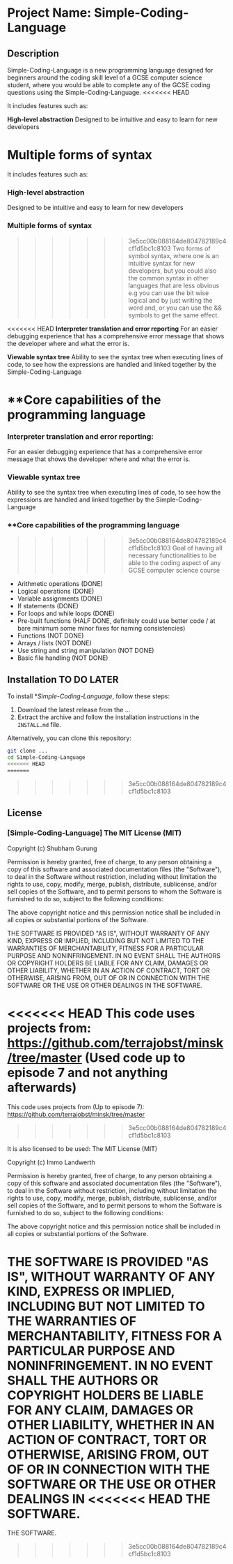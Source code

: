 # Project Name: Simple-Coding-Language

## Description

Simple-Coding-Language is a new programming language designed for beginners around the coding skill level of a GCSE computer science
student, where you would be able to complete any of the GCSE coding questions using the Simple-Coding-Language.
<<<<<<< HEAD

It includes features such as:

**High-level abstraction**
Designed to be intuitive and easy to learn for new developers

**Multiple forms of syntax**
=======
It includes features such as:

### **High-level abstraction**
Designed to be intuitive and easy to learn for new developers

### **Multiple forms of syntax**
>>>>>>> 3e5cc00b088164de804782189c4cf1d5bc1c8103
Two forms of symbol syntax, where one is an intuitive syntax for new developers, but you could also the common syntax in other
languages that are less obvious e.g you can use the bit wise logical and by just writing the word and, or you can use the &&
symbols to get the same effect.

<<<<<<< HEAD
**Interpreter translation and error reporting**
For an easier debugging experience that has a comprehensive error message that shows the developer where and what the error is.

**Viewable syntax tree**
Ability to see the syntax tree when executing lines of code, to see how the expressions are handled and linked together by the
Simple-Coding-Language

**Core capabilities of the programming language
=======
### **Interpreter translation and error reporting**:
For an easier debugging experience that has a comprehensive error message that shows the developer where and what the error is.

### **Viewable syntax tree**
Ability to see the syntax tree when executing lines of code, to see how the expressions are handled and linked together by the
Simple-Coding-Language

### **Core capabilities of the programming language
>>>>>>> 3e5cc00b088164de804782189c4cf1d5bc1c8103
Goal of having all necessary functionalities to be able to the coding aspect of any GCSE computer science course
- Arithmetic operations (DONE)
- Logical operations (DONE)
- Variable assignments (DONE)
- If statements (DONE)
- For loops and while loops (DONE)
- Pre-built functions (HALF DONE, definitely could use better code / at bare minimum some minor fixes for naming consistencies)
- Functions (NOT DONE)
- Arrays / lists (NOT DONE)
- Use string and string manipulation (NOT DONE)
- Basic file handling (NOT DONE)


## Installation TO DO LATER

To install **Simple-Coding-Language*, follow these steps:

1. Download the latest release from the ...
2. Extract the archive and follow the installation instructions in the `INSTALL.md` file.

Alternatively, you can clone this repository:

```bash
git clone ...
cd Simple-Coding-Language
<<<<<<< HEAD
=======
```
>>>>>>> 3e5cc00b088164de804782189c4cf1d5bc1c8103

## License

### [Simple-Coding-Language] The MIT License (MIT)

Copyright (c) Shubham Gurung

Permission is hereby granted, free of charge, to any person obtaining a copy
of this software and associated documentation files (the "Software"), to deal
in the Software without restriction, including without limitation the rights
to use, copy, modify, merge, publish, distribute, sublicense, and/or sell
copies of the Software, and to permit persons to whom the Software is
furnished to do so, subject to the following conditions:

The above copyright notice and this permission notice shall be included in
all copies or substantial portions of the Software.

THE SOFTWARE IS PROVIDED "AS IS", WITHOUT WARRANTY OF ANY KIND, EXPRESS OR
IMPLIED, INCLUDING BUT NOT LIMITED TO THE WARRANTIES OF MERCHANTABILITY,
FITNESS FOR A PARTICULAR PURPOSE AND NONINFRINGEMENT. IN NO EVENT SHALL THE
AUTHORS OR COPYRIGHT HOLDERS BE LIABLE FOR ANY CLAIM, DAMAGES OR OTHER
LIABILITY, WHETHER IN AN ACTION OF CONTRACT, TORT OR OTHERWISE, ARISING FROM,
OUT OF OR IN CONNECTION WITH THE SOFTWARE OR THE USE OR OTHER DEALINGS IN
THE SOFTWARE.

<<<<<<< HEAD
This code uses projects from: https://github.com/terrajobst/minsk/tree/master
(Used code up to episode 7 and not anything afterwards)
=======
This code uses projects from (Up to episode 7): https://github.com/terrajobst/minsk/tree/master
>>>>>>> 3e5cc00b088164de804782189c4cf1d5bc1c8103

It is also licensed to be used:
The MIT License (MIT)

Copyright (c) Immo Landwerth

Permission is hereby granted, free of charge, to any person obtaining a copy
of this software and associated documentation files (the "Software"), to deal
in the Software without restriction, including without limitation the rights
to use, copy, modify, merge, publish, distribute, sublicense, and/or sell
copies of the Software, and to permit persons to whom the Software is
furnished to do so, subject to the following conditions:

The above copyright notice and this permission notice shall be included in
all copies or substantial portions of the Software.

THE SOFTWARE IS PROVIDED "AS IS", WITHOUT WARRANTY OF ANY KIND, EXPRESS OR
IMPLIED, INCLUDING BUT NOT LIMITED TO THE WARRANTIES OF MERCHANTABILITY,
FITNESS FOR A PARTICULAR PURPOSE AND NONINFRINGEMENT. IN NO EVENT SHALL THE
AUTHORS OR COPYRIGHT HOLDERS BE LIABLE FOR ANY CLAIM, DAMAGES OR OTHER
LIABILITY, WHETHER IN AN ACTION OF CONTRACT, TORT OR OTHERWISE, ARISING FROM,
OUT OF OR IN CONNECTION WITH THE SOFTWARE OR THE USE OR OTHER DEALINGS IN
<<<<<<< HEAD
THE SOFTWARE.
=======
THE SOFTWARE.
>>>>>>> 3e5cc00b088164de804782189c4cf1d5bc1c8103

